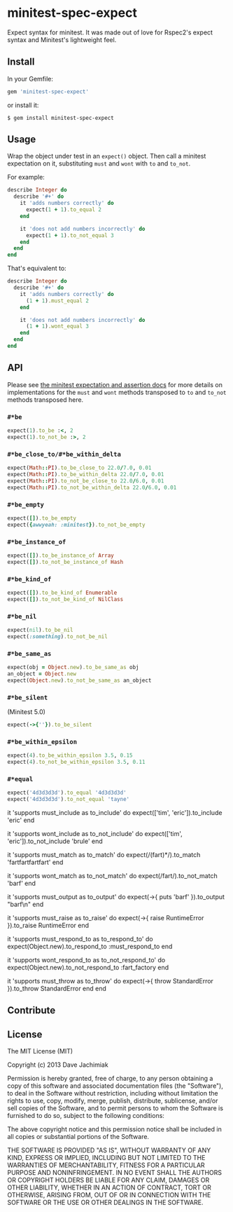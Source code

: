 # minitest-spec-expect
Expect syntax for minitest. It was made out of love for Rspec2's expect syntax and
Minitest's lightweight feel.
## Install
In your Gemfile:
```ruby
gem 'minitest-spec-expect'
```
or install it:
```
$ gem install minitest-spec-expect
```
## Usage
Wrap the object under test in an `expect()` object. Then call a minitest expectation on it,
substituting `must` and `wont` with `to` and `to_not`.

For example:
```ruby
describe Integer do
  describe '#+' do
    it 'adds numbers correctly' do
      expect(1 + 1).to_equal 2
    end

    it 'does not add numbers incorrectly' do
      expect(1 + 1).to_not_equal 3
    end
  end
end
```
That's equivalent to:
```ruby
describe Integer do
  describe '#+' do
    it 'adds numbers correctly' do
      (1 + 1).must_equal 2
    end

    it 'does not add numbers incorrectly' do
      (1 + 1).wont_equal 3
    end
  end
end
```
## API
Please see [the minitest expectation and assertion docs]() for more details on implementations
for the `must` and `wont` methods transposed to `to` and `to_not` methods transposed here.
### `#*be`
```ruby
expect(1).to_be :<, 2
expect(1).to_not_be :>, 2
```
### `#*be_close_to/#*be_within_delta`
```ruby
expect(Math::PI).to_be_close_to 22.0/7.0, 0.01
expect(Math::PI).to_be_within_delta 22.0/7.0, 0.01
expect(Math::PI).to_not_be_close_to 22.0/6.0, 0.01
expect(Math::PI).to_not_be_within_delta 22.0/6.0, 0.01
```
### `#*be_empty`
```ruby
expect([]).to_be_empty
expect({awwyeah: :minitest}).to_not_be_empty
```
### `#*be_instance_of`
```ruby
expect([]).to_be_instance_of Array
expect([]).to_not_be_instance_of Hash
```
### `#*be_kind_of`
```ruby
expect([]).to_be_kind_of Enumerable
expect([]).to_not_be_kind_of NilClass
```
### `#*be_nil`
```ruby
expect(nil).to_be_nil
expect(:something).to_not_be_nil
```
### `#*be_same_as`
```ruby
expect(obj = Object.new).to_be_same_as obj
an_object = Object.new
expect(Object.new).to_not_be_same_as an_object
```
### `#*be_silent`
(Minitest 5.0)
```ruby
expect(->{''}).to_be_silent
```
### `#*be_within_epsilon`
```ruby
expect(4).to_be_within_epsilon 3.5, 0.15
expect(4).to_not_be_within_epsilon 3.5, 0.11
```
### `#*equal`
```ruby
expect('4d3d3d3d').to_equal '4d3d3d3d'
expect('4d3d3d3d').to_not_equal 'tayne'
```

  it 'supports must_include as to_include' do
    expect(['tim', 'eric']).to_include 'eric'
  end

  it 'supports wont_include as to_not_include' do
    expect(['tim', 'eric']).to_not_include 'brule'
  end

  it 'supports must_match as to_match' do
    expect(/(fart)*/).to_match 'fartfartfartfart'
  end

  it 'supports wont_match as to_not_match' do
    expect(/fart/).to_not_match 'barf'
  end

  it 'supports must_output as to_output' do
    expect(->{ puts 'barf' }).to_output "barf\n"
  end

  it 'supports must_raise as to_raise' do
    expect(->{ raise RuntimeError }).to_raise RuntimeError
  end

  it 'supports must_respond_to as to_respond_to' do
    expect(Object.new).to_respond_to :must_respond_to
  end

  it 'supports wont_respond_to as to_not_respond_to' do
    expect(Object.new).to_not_respond_to :fart_factory
  end

  it 'supports must_throw as to_throw' do
    expect(->{ throw StandardError }).to_throw StandardError
  end
end

## Contribute
## License
The MIT License (MIT)

Copyright (c) 2013 Dave Jachimiak

Permission is hereby granted, free of charge, to any person obtaining a copy
of this software and associated documentation files (the "Software"), to deal
in the Software without restriction, including without limitation the rights
to use, copy, modify, merge, publish, distribute, sublicense, and/or sell
copies of the Software, and to permit persons to whom the Software is
furnished to do so, subject to the following conditions:

The above copyright notice and this permission notice shall be included in
all copies or substantial portions of the Software.

THE SOFTWARE IS PROVIDED "AS IS", WITHOUT WARRANTY OF ANY KIND, EXPRESS OR
IMPLIED, INCLUDING BUT NOT LIMITED TO THE WARRANTIES OF MERCHANTABILITY,
FITNESS FOR A PARTICULAR PURPOSE AND NONINFRINGEMENT. IN NO EVENT SHALL THE
AUTHORS OR COPYRIGHT HOLDERS BE LIABLE FOR ANY CLAIM, DAMAGES OR OTHER
LIABILITY, WHETHER IN AN ACTION OF CONTRACT, TORT OR OTHERWISE, ARISING FROM,
OUT OF OR IN CONNECTION WITH THE SOFTWARE OR THE USE OR OTHER DEALINGS IN
THE SOFTWARE.
